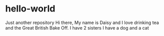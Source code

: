 # hello-world
Just another repository
Hi there, 
My name is Daisy and I love drinking tea and the Great British Bake Off.
I have 2 sisters
I have a dog and a cat
